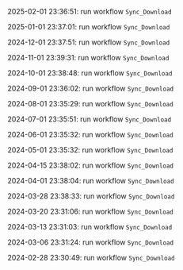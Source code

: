 2025-02-01 23:36:51: run workflow `Sync_Download` 

2025-01-01 23:37:01: run workflow `Sync_Download` 

2024-12-01 23:37:51: run workflow `Sync_Download` 

2024-11-01 23:39:31: run workflow `Sync_Download` 

2024-10-01 23:38:48: run workflow `Sync_Download` 

2024-09-01 23:36:02: run workflow `Sync_Download` 

2024-08-01 23:35:29: run workflow `Sync_Download` 

2024-07-01 23:35:51: run workflow `Sync_Download` 

2024-06-01 23:35:32: run workflow `Sync_Download` 

2024-05-01 23:35:32: run workflow `Sync_Download` 

2024-04-15 23:38:02: run workflow `Sync_Download` 

2024-04-01 23:38:04: run workflow `Sync_Download` 

2024-03-28 23:38:33: run workflow `Sync_Download` 

2024-03-20 23:31:06: run workflow `Sync_Download` 

2024-03-13 23:31:03: run workflow `Sync_Download` 

2024-03-06 23:31:24: run workflow `Sync_Download` 

2024-02-28 23:30:49: run workflow `Sync_Download` 


